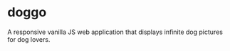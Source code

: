 # doggo

A responsive vanilla JS web application that displays infinite dog pictures for dog lovers.
